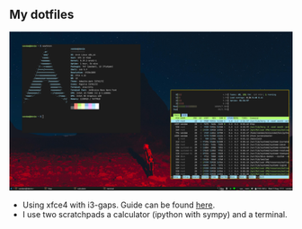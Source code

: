 ## My dotfiles

![desktop screenshot](https://github.com/vandamd/dotfiles/blob/main/Images/denim_screenshot.png?raw=true)

- Using xfce4 with i3-gaps. Guide can be found [here](https://forum.endeavouros.com/t/tutorial-easy-setup-endeavour-xfce-i3-tiling-window-manager/13171).
- I use two scratchpads a calculator (ipython with sympy) and a terminal.
